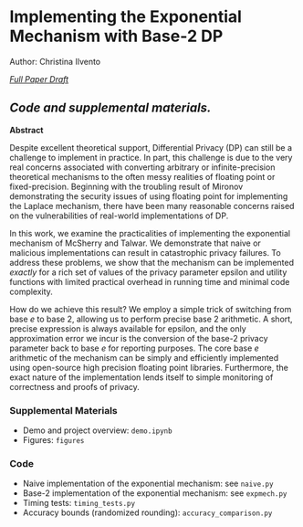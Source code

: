 # Implementing the Exponential Mechanism with Base-2 DP
Author: Christina Ilvento

[*Full Paper Draft*](https://drive.google.com/file/d/1EQgyDFwoQaT0JwHEDLixWkwRxHd_QA_h/view?usp=sharing)
## *Code and supplemental materials.*

**Abstract**

Despite excellent theoretical support, Differential Privacy (DP) can still be a challenge to implement in practice. In part, this challenge is due to the very real concerns associated with converting arbitrary or infinite-precision theoretical mechanisms to the often messy realities of floating point or fixed-precision. Beginning with the troubling result of Mironov demonstrating the security issues of using floating point for implementing the Laplace mechanism, there have been many reasonable concerns raised on the vulnerabilities of real-world implementations of DP.

In this work, we examine the practicalities of implementing the exponential mechanism of McSherry and Talwar. We demonstrate that naive or malicious implementations can result in catastrophic privacy failures. To address these problems, we show that the mechanism can be implemented *exactly* for a rich set of values of the privacy parameter epsilon and utility functions with limited practical overhead in running time and minimal code complexity.

How do we achieve this result? We employ a simple trick of switching from base *e* to base 2, allowing us to perform precise base 2 arithmetic. A short, precise expression is always available for epsilon, and the only approximation error we incur is the conversion of the base-2 privacy parameter back to base *e* for reporting purposes. The core base *e* arithmetic of the mechanism can be simply and efficiently implemented using open-source high precision floating point libraries. Furthermore, the exact nature of the implementation lends itself to simple monitoring of correctness and proofs of privacy.


### Supplemental Materials
* Demo and project overview: `demo.ipynb`
* Figures: `figures`

### Code
* Naive implementation of the exponential mechanism: see `naive.py`
* Base-2 implementation of the exponential mechanism: see `expmech.py`
* Timing tests: `timing_tests.py`
* Accuracy bounds (randomized rounding): `accuracy_comparison.py`